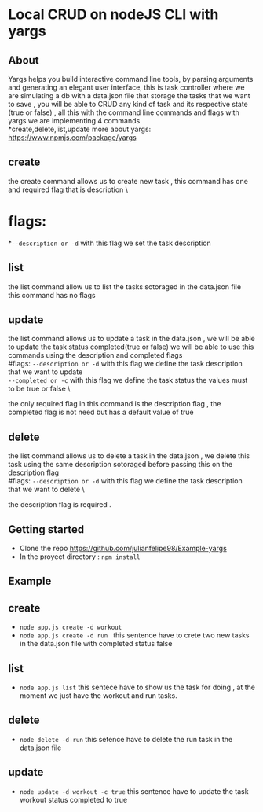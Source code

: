 # Local CRUD on nodeJS CLI with yargs  

## About 
Yargs helps you build interactive command line tools, by parsing arguments and generating an elegant user interface,
this is task controller where we are simulating a db with a data.json file that storage the tasks 
that we want to save , you will be able to CRUD any kind of task and its respective state (true or false) , all this with the command line commands and flags with yargs
we  are implementing 4 commands  
*create,delete,list,update
more about yargs: https://www.npmjs.com/package/yargs

## create 
the create command allows us to create new task , this command has one and required flag that is description \
# flags: 
*`--description or -d` with this flag we set the task description

## list
the list command allow us to list the tasks sotoraged in the data.json file \
this command has no flags

## update
the list command allows us to update a task in the data.json , we will be able to update the task status completed(true or false)  we will be able to use this commands using the description and completed flags \
#flags:
`--description or -d` with this flag we define the task description that we want to update \
`--completed or -c` with this flag we define the task status the values must to be true or false \

the only required flag in this command is the description flag , the completed flag is not need but has a default value of true 

## delete
the list command allows us to delete a task in the data.json , we delete this task using the same description sotoraged before passing this on the description flag \
#flags:
`--description or -d` with this flag we define the task description that we want to delete \

the description flag is required .


## Getting started 

* Clone the repo https://github.com/julianfelipe98/Example-yargs
* In the proyect directory : `npm install`

## Example 


## create 
* `node app.js create -d workout `
* `node app.js create -d run `
this sentence have to crete two new tasks in the data.json file with completed status false  
## list 
* `node app.js list`
this sentece have to show us the task for doing , at the moment we just have the workout and run tasks.
## delete 
* `node delete -d run`
this setence have to delete the run task in the data.json file 
## update 
* `node update -d workout -c true`
this sentence have to update the task workout status completed to true 
